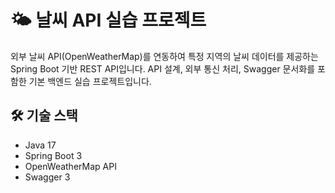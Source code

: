 # 🌤️ 날씨 API 실습 프로젝트

외부 날씨 API(OpenWeatherMap)를 연동하여 특정 지역의 날씨 데이터를 제공하는 Spring Boot 기반 REST API입니다.
API 설계, 외부 통신 처리, Swagger 문서화를 포함한 기본 백엔드 실습 프로젝트입니다.


## 🛠 기술 스택

- Java 17  
- Spring Boot 3  
- OpenWeatherMap API  
- Swagger 3

